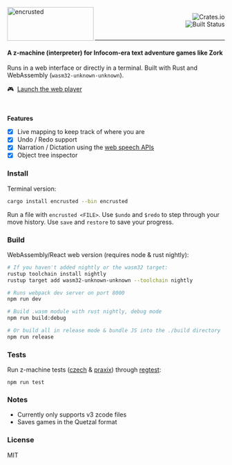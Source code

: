 <img src="https://demille.github.io/encrusted/src/img/name.svg" alt="encrusted" width="200px" height="78px" align="left" />

<p align="right">
  <img src="https://img.shields.io/crates/v/encrusted.svg" alt="Crates.io" align="right" />
  <br/>
  <a href="https://travis-ci.org/DeMille/encrusted">
    <img src="https://travis-ci.org/DeMille/encrusted.svg?branch=master" alt="Built Status" align="right" />
  </a>
</p>
<br/>

---

#### A z-machine (interpreter) for Infocom-era text adventure games like Zork

Runs in a web interface or directly in a terminal.
Built with Rust and WebAssembly (`wasm32-unknown-unknown`).

🎮 &nbsp;[Launch the web player][web]

<br/>

**Features**
- [x] Live mapping to keep track of where you are
- [x] Undo / Redo support
- [x] Narration / Dictation using the [web speech APIs][APIs]
- [x] Object tree inspector

[web]: https://sterlingdemille.com/encrusted
[APIs]: https://developer.mozilla.org/en-US/docs/Web/API/Web_Speech_API


### Install
Terminal version:

```sh
cargo install encrusted --bin encrusted
```

Run a file with `encrusted <FILE>`.
Use `$undo` and `$redo` to step through your move history.
Use `save` and `restore` to save your progress.


### Build
WebAssembly/React web version (requires node & rust nightly):

```sh
# If you haven't added nightly or the wasm32 target:
rustup toolchain install nightly
rustup target add wasm32-unknown-unknown --toolchain nightly

# Runs webpack dev server on port 8000
npm run dev

# Build .wasm module with rust nightly, debug mode
npm run build:debug

# Or build all in release mode & bundle JS into the ./build directory
npm run release
```


### Tests

Run z-machine tests ([czech](https://inform-fiction.org/zmachine/standards/z1point1/appc.html) & [praxix](https://inform-fiction.org/zmachine/standards/z1point1/appc.html)) through [regtest](https://eblong.com/zarf/plotex/regtest.html):
```
npm run test
```


### Notes
- Currently only supports v3 zcode files
- Saves games in the Quetzal format


### License
MIT
